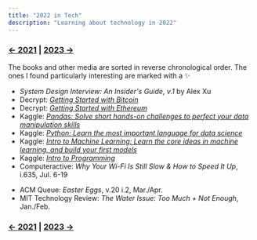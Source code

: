 ```yaml
---
title: "2022 in Tech"
description: "Learning about technology in 2022"
---
```


### [← 2021](/2022/12/31/learn-2021) | [2023 →](/2024/12/31/learn-2023)
The books and other media are sorted in reverse chronological order. The ones I found particularly interesting are marked with a ✨

- *System Design Interview: An Insider's Guide, v.1* by Alex Xu
- Decrypt: [*Getting Started with Bitcoin*](https://decrypt.co/courses/102207/getting-started-with-bitcoin)
- Decrypt: [*Getting Started with Ethereum*](https://decrypt.co/courses/102208/getting-started-with-ethereum)
- Kaggle: [*Pandas: Solve short hands-on challenges to perfect your data manipulation skills*](https://www.kaggle.com/learn/pandas)
- Kaggle: [*Python: Learn the most important language for data science*](https://www.kaggle.com/learn/python)
- Kaggle: [*Intro to Machine Learning: Learn the core ideas in machine learning, and build your first models*](https://www.kaggle.com/learn/intro-to-machine-learning)
- Kaggle: [*Intro to Programming*](https://www.kaggle.com/learn/intro-to-programming)
- Computeractive: *Why Your Wi-Fi Is Still Slow & How to Speed It Up*, i.635, Jul. 6-19
<!-- Classic Gaming, v.1	Classic Gaming	GamesRadar -->
- ACM Queue: *Easter Eggs*, v.20 i.2, Mar./Apr.
- MIT Technology Review: *The Water Issue: Too Much + Not Enough*, Jan./Feb.

### [← 2021](/2022/12/31/learn-2021) | [2023 →](/2024/12/31/learn-2023)
